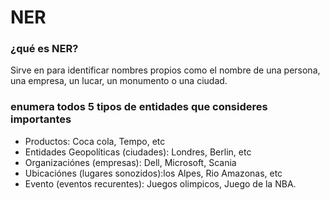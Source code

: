 # NER
### **¿qué es NER?**
Sirve en para identificar nombres propios como el nombre de una persona, una empresa, un lucar, un monumento o una ciudad.
### **enumera todos 5 tipos de entidades que consideres importantes**
- Productos: Coca cola, Tempo, etc
- Entidades Geopolíticas (ciudades): Londres, Berlin, etc
- Organizaciónes (empresas): Dell, Microsoft, Scania
- Ubicaciónes (lugares sonozidos):los Alpes, Rio Amazonas, etc
- Evento (eventos recurentes): Juegos olimpicos, Juego de la NBA.
